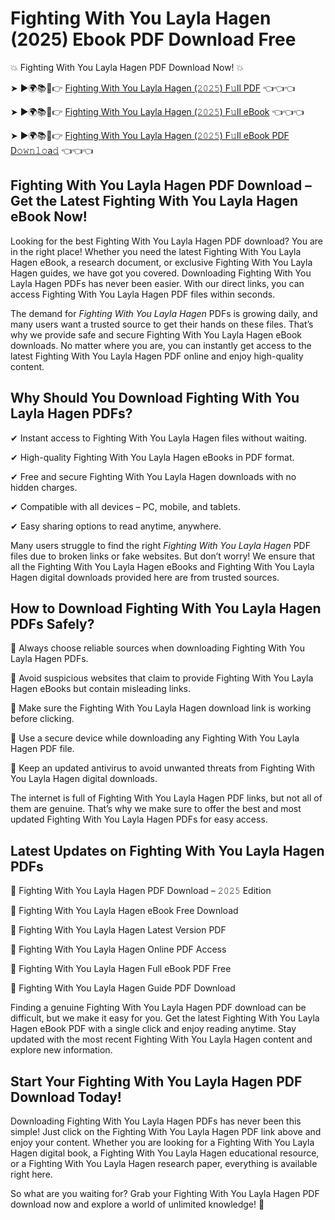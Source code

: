 # Fighting With You Layla Hagen (2025) Ebook PDF Download Free

💥 Fighting With You Layla Hagen PDF Download Now! 💥

➤ ►🌍📚📱👉 [Fighting With You Layla Hagen (𝟸𝟶𝟸𝟻) F𝚞ll PDF](https://getpdf.xyz/fighting-with-you-layla-hagen) 👈👈👈


➤ ►🌍📚📱👉 [Fighting With You Layla Hagen (𝟸𝟶𝟸𝟻) F𝚞ll eBook](https://getpdf.xyz/fighting-with-you-layla-hagen) 👈👈👈


➤ ►🌍📚📱👉 [Fighting With You Layla Hagen (𝟸𝟶𝟸𝟻) F𝚞ll eBook PDF D𝚘𝚠𝚗𝚕𝚘a𝚍](https://getpdf.xyz/fighting-with-you-layla-hagen) 👈👈👈


## Fighting With You Layla Hagen PDF Download – Get the Latest Fighting With You Layla Hagen eBook Now!

Looking for the best Fighting With You Layla Hagen PDF download? You are in the right place! Whether you need the latest Fighting With You Layla Hagen eBook, a research document, or exclusive Fighting With You Layla Hagen guides, we have got you covered. Downloading Fighting With You Layla Hagen PDFs has never been easier. With our direct links, you can access Fighting With You Layla Hagen PDF files within seconds.

The demand for *Fighting With You Layla Hagen* PDFs is growing daily, and many users want a trusted source to get their hands on these files. That’s why we provide safe and secure Fighting With You Layla Hagen eBook downloads. No matter where you are, you can instantly get access to the latest Fighting With You Layla Hagen PDF online and enjoy high-quality content.

## Why Should You Download Fighting With You Layla Hagen PDFs?

✔ Instant access to Fighting With You Layla Hagen files without waiting.

✔ High-quality Fighting With You Layla Hagen eBooks in PDF format.

✔ Free and secure Fighting With You Layla Hagen downloads with no hidden charges.

✔ Compatible with all devices – PC, mobile, and tablets.

✔ Easy sharing options to read anytime, anywhere.

Many users struggle to find the right *Fighting With You Layla Hagen* PDF files due to broken links or fake websites. But don’t worry! We ensure that all the Fighting With You Layla Hagen eBooks and Fighting With You Layla Hagen digital downloads provided here are from trusted sources.

## How to Download Fighting With You Layla Hagen PDFs Safely?

📌 Always choose reliable sources when downloading Fighting With You Layla Hagen PDFs.

📌 Avoid suspicious websites that claim to provide Fighting With You Layla Hagen eBooks but contain misleading links.

📌 Make sure the Fighting With You Layla Hagen download link is working before clicking.

📌 Use a secure device while downloading any Fighting With You Layla Hagen PDF file.

📌 Keep an updated antivirus to avoid unwanted threats from Fighting With You Layla Hagen digital downloads.

The internet is full of Fighting With You Layla Hagen PDF links, but not all of them are genuine. That’s why we make sure to offer the best and most updated Fighting With You Layla Hagen PDFs for easy access.

## Latest Updates on Fighting With You Layla Hagen PDFs

🔹 Fighting With You Layla Hagen PDF Download – 𝟸𝟶𝟸𝟻 Edition

🔹 Fighting With You Layla Hagen eBook Free Download

🔹 Fighting With You Layla Hagen Latest Version PDF

🔹 Fighting With You Layla Hagen Online PDF Access

🔹 Fighting With You Layla Hagen Full eBook PDF Free

🔹 Fighting With You Layla Hagen Guide PDF Download

Finding a genuine Fighting With You Layla Hagen PDF download can be difficult, but we make it easy for you. Get the latest Fighting With You Layla Hagen eBook PDF with a single click and enjoy reading anytime. Stay updated with the most recent Fighting With You Layla Hagen content and explore new information.

## Start Your Fighting With You Layla Hagen PDF Download Today!

Downloading Fighting With You Layla Hagen PDFs has never been this simple! Just click on the Fighting With You Layla Hagen PDF link above and enjoy your content. Whether you are looking for a Fighting With You Layla Hagen digital book, a Fighting With You Layla Hagen educational resource, or a Fighting With You Layla Hagen research paper, everything is available right here.

So what are you waiting for? Grab your Fighting With You Layla Hagen PDF download now and explore a world of unlimited knowledge! 🚀